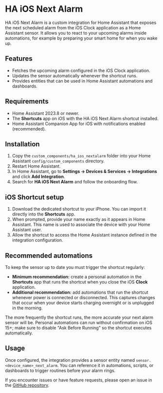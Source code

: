 # HA iOS Next Alarm

HA iOS Next Alarm is a custom integration for Home Assistant that exposes the next scheduled alarm from the iOS Clock application as a Home Assistant sensor. It allows you to react to your upcoming alarms inside automations, for example by preparing your smart home for when you wake up.

## Features

- Fetches the upcoming alarm configured in the iOS Clock application.
- Updates the sensor automatically whenever the shortcut runs.
- Provides entities that can be used in Home Assistant automations and dashboards.

## Requirements

- Home Assistant 2023.8 or newer.
- The **Shortcuts** app on iOS with the HA iOS Next Alarm shortcut installed.
- Home Assistant Companion App for iOS with notifications enabled (recommended).

## Installation

1. Copy the `custom_components/ha_ios_nextalarm` folder into your Home Assistant `config/custom_components` directory.
2. Restart Home Assistant.
3. In Home Assistant, go to **Settings → Devices & Services → Integrations** and click **Add Integration**.
4. Search for **HA iOS Next Alarm** and follow the onboarding flow.

## iOS Shortcut setup

1. Download the dedicated shortcut to your iPhone. You can import it directly into the **Shortcuts** app.
2. When prompted, provide your name exactly as it appears in Home Assistant. This name is used to associate the device with your Home Assistant user.
3. Allow the shortcut to access the Home Assistant instance defined in the integration configuration.

## Recommended automations

To keep the sensor up to date you must trigger the shortcut regularly:

- **Minimum recommendation:** create a personal automation in the **Shortcuts** app that runs the shortcut when you close the iOS **Clock** application.
- **Additional recommendation:** add automations that run the shortcut whenever power is connected or disconnected. This captures changes that occur when your device starts charging overnight or is unplugged in the morning.

The more frequently the shortcut runs, the more accurate your next alarm sensor will be. Personal automations can run without confirmation on iOS 15+; make sure to disable "Ask Before Running" so the shortcut executes automatically.

## Usage

Once configured, the integration provides a sensor entity named `sensor.<device_name>_next_alarm`. You can reference it in automations, scripts, or dashboards to trigger routines before your alarm rings.

If you encounter issues or have feature requests, please open an issue in the [GitHub repository](https://github.com/andrzejf1994/HA-iOS-NextAlarm).
